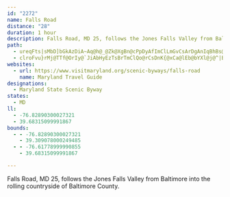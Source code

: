 ```yaml
---
id: "2272"
name: Falls Road
distance: "28"
duration: 1 hour
description: Falls Road, MD 25, follows the Jones Falls Valley from Baltimore into the rolling countryside of Baltimore County.
path:
  - ureqFts|sMbD]bGkAzDiA~Aq@h@_@Zk@XgBn@cPpDyAfImClLmGvCsArDgAnIqBhBs@fMyHdJaFnNcJjBcAnN{D~GyAhC_Ah@_@rFaIn@MhACr@SvB_CfCaHp@oAj@w@x@[lEQbEq@`DkAtOqJhVmKhN{HjCgBtDmDbDwDrDmD|CgBfLuFrBq@xBc@dOmB~Ds@vB{@zGqDlEuAfAQbZgBx@]lDuEjBqApBm@dR{DtLwC|QuFt@k@dAcBbCsGbBqF^sBLgETkBlD}JlGcM|CsE|I{KnCcC|A}@hYmKbm@k]`KwFnHoDhJuFbDq@vGXpBKdBo@pIeEbA}@p@aA`@y@PkAHuCn@gEXcAn@oAlBeBbAs@xCqAnBgAx@_ArBsCl@k@xSuG|HcHrDwC|DsAbDk@lEoBvD}@d@[p@w@`BsEd@m@l@e@lCaAhAWbAElCNt@IxA_@bCuAbGmFlN_JtAQvGAzIyAdKeEnHoBvEyAvD}@vDGn@YhAaB`A}@pAYnD[bBk@|BqBnFyCxAoA|AmBrBqDjLaQh@aAXmADg@KkD@y@\yAh@yA~@eAfOgH\[Zk@f@qCh@gBh@{@~A}@xOsGlHiDvYgLnDgCzBqBrDgEtA_A`GaAnPsIbSoEtOsIrCeA|EmAnA_AzBeCtAmArXuIvFwAnLiDbEqBvHsCjKyElGiDtBYvBF`FSrFg@nHe@|@ZpFrFzBxAj@Pd@?l@Cb@S`BmB`@m@nB{EhAy@z@WzWAtOh@lF^~CBdKKfIy@l@QlBsAjPoOpGgFhGqD|NwHnCkA~DaA`[sD`AQ`Ak@vCaDh@a@zI_GfDeBtCyCj@o@Rk@Bk@}@yDGaA?eAPaBz@eDvBuB|DkBrBqA`FuFxCaAtGeI|AqAdYkKhCw@nLeC`h@iFhBk@dC{AvBwBbE{EzAyBv@mBrGiXr@gB~AaBbAq@hHmCbOsC`SkEnF{@b@@zIyBxKsDpAXt@UpKsHbBs@lBa@tZElLh@lTd@lUMtAEh@MhAe@lAw@dF{D`GsDvDmC`AsAVs@h@_DTs@fAw@~FoBlEgAzGwBhDyApEeDhB}@rDq@`Os@hAY`D_B~BsBhD_EtAuCtCgIrFaLhBwCxAeA|AUbVwApKaC~JgB|FqAdLaDfEm@dA]bCgAfGy@~QaEna@sK|TiFzYeG~j@aMbCq@xFaCnFsCvJmGnAg@jWmFdQgDnD_ApDqB`DsDRSf@Mb@?j@XR^t@d@r@X~@Dh@yAN_Bb@{Ah@y@z@k@pBk@n@e@nAuBz@kA\EtBd@p@?tAWr@uAhAkAdJgHzAs@vBQhAa@t@q@hBmCrA{AzMqIjFkKhB_D|DeFhDaCvEsFdAaB
  - clroFvu}rMj@TTf@OrIy@`JiAbHyEzTsBrTmClQo@rCsDnK{@xCa@lEb@bYXl@j@^|BKb@Jl@d@Pf@d@rCxArDHv@UzCqEh[Kr@DdAnEp^v@fEx@nBjB~Bp@`@pZxEj@\HLRjA`BpVl@xB^~@d@`ApA|A`ObNfAdAp@rARlBNvUpEl^
websites:
  - url: https://www.visitmaryland.org/scenic-byways/falls-road
    name: Maryland Travel Guide
designations:
  - Maryland State Scenic Byway
states:
  - MD
ll:
  - -76.82890300027321
  - 39.68315099991867
bounds:
  - - -76.82890300027321
    - 39.309078000249485
  - - -76.61778999990855
    - 39.68315099991867

---
```


Falls Road, MD 25, follows the Jones Falls Valley from Baltimore into the rolling countryside of Baltimore County.
